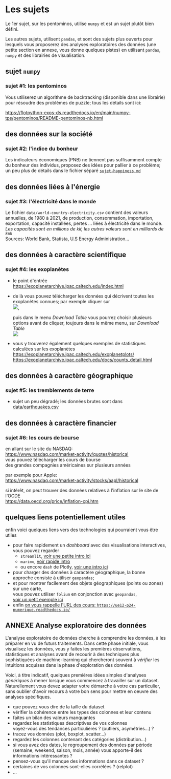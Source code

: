 # Les sujets

Le 1er sujet, sur les pentominos, utilise `numpy` et est un sujet plutôt bien défini.

Les autres sujets, utilisent `pandas`, et sont des sujets plus ouverts pour lesquels vous proposerez des analyses exploratoires des données (une petite section en annexe, vous donne quelques pistes) en utilisant `pandas`, `numpy` et des librairies de visualisation.

## sujet `numpy`

### sujet #1: les pentominos

Vous utiliserez un algorithme de backtracking (disponible dans une librairie) pour
résoudre des problèmes de puzzle; tous les détails sont ici:

<https://flotpython-exos-ds.readthedocs.io/en/main/numpy-tps/pentominos/README-pentominos-nb.html>

## des données sur la société

### sujet #2: l'indice du bonheur

Les indicateurs économiques (PNB) ne tiennent pas suffisamment compte du bonheur des individus, proposez des idées pour pallier à ce problème; un peu plus de détails dans le fichier séparé [`sujet-happiness.md`](./sujet-happiness.md)

## des données liées à l'énergie

### sujet #3: l'électricité dans le monde

Le fichier `data/world-country-electricity.csv` contient des valeurs annuelles, de 1980 à 2021, de production, consommation, importation, exportation, capacité installées, pertes ... liées à électricité dans le monde. *Les capacités sont en millions de `kW`, les autres valeurs sont en milliards de `kWh`*  
Sources: World Bank, Statista, U.S Energy Administration...

## des données à caractère scientifique

### sujet #4: les exoplanètes

* le point d'entrée  
  <https://exoplanetarchive.ipac.caltech.edu/index.html>

* de là vous pouvez télécharger les données qui décrivent toutes les exoplanètes
  connues; par exemple cliquer sur  
  ![](media/nasa-planets.png),

  puis dans le menu *Download Table* vous pourrez choisir plusieurs options avant de cliquer, toujours dans le même menu, sur *Download Table*  
  ![](media/nasa-menu.png)

* vous y trouverez également quelques exemples de statistiques calculées sur les exoplanètes  
  <https://exoplanetarchive.ipac.caltech.edu/exoplanetplots/>  
  <https://exoplanetarchive.ipac.caltech.edu/docs/counts_detail.html>  

## des données à caractère géographique

### sujet #5: les tremblements de terre

* sujet un peu dégradé; les données brutes sont dans [data/earthquakes.csv](data/earthquakes.csv)

## des données à caractère financier

### sujet #6: les cours de bourse

en allant sur le site du NASDAQ:  
<https://www.nasdaq.com/market-activity/quotes/historical>  
vous pouvez télécharger les cours de bourse  
des grandes compagnies américaines sur plusieurs années

par exemple pour Apple:  
<https://www.nasdaq.com/market-activity/stocks/aapl/historical>  

si intérêt, on peut trouver des données relatives à l'inflation sur le site de l'OCDE  
<https://data.oecd.org/price/inflation-cpi.htm>


## quelques liens potentiellement utiles

enfin voici quelques liens vers des technologies qui pourraient vous être utiles

* pour faire rapidement un *dashboard* avec des visualisations interactives, vous pouvez regarder
  * `streamlit`,
    [voir une petite intro ici](https://flotpython-exos-ds.readthedocs.io/en/main/dashboards/streamlit/README-streamlit-nb.html)
  * `marimo`, [voir rapide intro](https://flotpython-exos-ds.readthedocs.io/en/main/dashboards/marimo/README-marimo-nb.html)
  * ou encore `dash` de Plotly, [voir une intro ici](https://flotpython-exos-ds.readthedocs.io/en/main/dashboards/dash/README-dash-nb.html)
* pour charger des données à caractère géographique, la bonne approche consiste à utiliser `geopandas`;
* et pour montrer facilement des objets géographiques (points ou zones) sur une carte,  
  vous pouvez utiliser `folium` en conjonction avec `geopandas`,  
  [voir un petit exemple ici](https://flotpython-exos-ds.readthedocs.io/en/main/geo-howtos/folium/HOWTO-folium-nb.html)
* enfin [on vous rappelle l'URL des cours: `https://ue12-p24-numerique.readthedocs.io/`](https://ue12-p23-numerique.readthedocs.io/)

## ANNEXE Analyse exploratoire des données

L'analyse exploratoire de données cherche à comprendre les données, à les préparer en vu de futurs traitements. Dans cette phase initiale, vous visualisez les données, vous y faites les premières observations, statistiques et analyses avant de recourir à des techniques plus sophistiquées de machine-learning qui chercheront souvent à *vérifier* les intuitions acquises dans la phase d'exploration des données.

Voici, à titre indicatif, quelques premières idées simples d'analyses *génériques* à mener lorsque vous commencez à travailler sur un dataset. Naturellement vous devez adapter votre démarche à votre cas particulier, sans oublier d'avoir recours à votre bon sens pour mettre en oeuvre des analyses spécifiques.

- que pouvez vous dire de la taille du dataset
- vérifier la cohérence entre les types des colonnes et leur contenu
- faites un bilan des valeurs manquantes
- regardez les statistiques descriptives de vos colonnes  
voyez-vous des tendances particulières ? (outliers, asymétries...) ?
 - tracez vos données (plot, boxplot, scatter...)
- regardez les colonnes contenant des catégories (distribution...)
- si vous avez des dates, le regroupement des données par période (semaine, weekend, saison, mois, année) vous apporte-il des informations intéressantes ?
- pensez-vous qu'il manque des informations dans ce dataset ?
- certaines de vos colonnes sont-elles corrélées ? (relplot)
- ...
